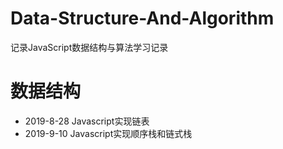 # Data-Structure-And-Algorithm
记录JavaScript数据结构与算法学习记录



# 数据结构

- 2019-8-28 Javascript实现链表
- 2019-9-10 Javascript实现顺序栈和链式栈
